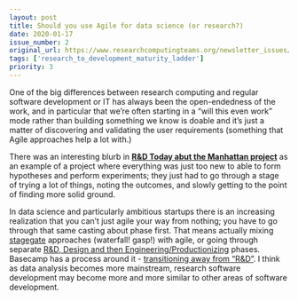 ```yaml
---
layout: post
title: Should you use Agile for data science (or research?)
date: 2020-01-17
issue_number: 2
original_url: https://www.researchcomputingteams.org/newsletter_issues/0002
tags: ['research_to_development_maturity_ladder']
priority: 3
---
```


<!-- markdownlint-disable MD033 -->
<!-- markdownlint-disable MD041 -->
<!-- markdownlint-disable MD049 -->

One of the big differences between research computing and regular software development or IT has always been the open-endedness of the work, and in particular that we’re often starting in a “will this even work” mode rather than building something we know is doable and it’s just a matter of discovering and validating the user requirements (something that Agile approaches help a lot with.)

There was an interesting blurb in [**R&D Today abut the Manhattan project**](https://www.rndtoday.co.uk/paper/experimenting-in-the-unknown-lessons-from-the-manhattan-project) as an example of a project where everything was just too new to able to form hypotheses and perform experiments; they just had to go through a stage of trying a lot of things, noting the outcomes, and slowly getting to the point of finding more solid ground.

In data science and particularly ambitious startups there is an increasing realization that you can’t just agile your way from nothing; you have to go through that same casting about phase first.  That means actually mixing [stagegate](https://medium.com/@ginomi/a-modern-approach-to-stage-gate-innovation-and-risk-management-for-scale-ups-4f4a2809baa6) approaches (waterfall! gasp!) with agile, or going through separate [R&D, Design and then Engineering/Productionizing](https://www.intercom.com/blog/intercom-product-principles/) phases.  Basecamp has a process around it - [transitioning away from “R&D”](https://basecamp.com/shapeup/4.2-appendix-03).   I think as data analysis becomes more mainstream, research software development may become more and more similar to other areas of software development.

